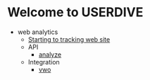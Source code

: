 # Welcome to USERDIVE

- web analytics
    - [Starting to tracking web site](./web/devguide/javascript/index.md)
    - API
        - [analyze](./web/devguide/javascript/api/analyze.md)
    - Integration
        - [vwo](./web/devguide/integration/vwo.md)
